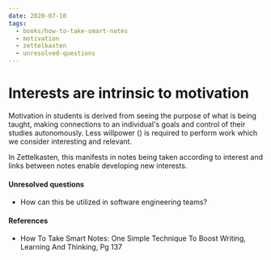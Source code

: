 ```yaml
---
date: 2020-07-10
tags:
  - books/how-to-take-smart-notes
  - motivation
  - zettelkasten
  - unresolved-questions
---
```


# Interests are intrinsic to motivation
Motivation in students is derived from seeing the purpose of what is being taught, making
connections to an individual's goals and control of their studies autonomously. Less willpower
(<e926ca38>) is required to perform work which we consider interesting and relevant.

In Zettelkasten, this manifests in notes being taken according to interest and links between notes
enable developing new interests.

#### Unresolved questions
- How can this be utilized in software engineering teams?

#### References
- How To Take Smart Notes: One Simple Technique To Boost Writing, Learning And Thinking, Pg 137
